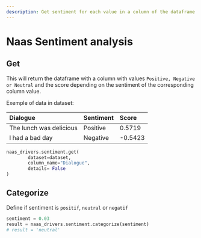 ```yaml
---
description: Get sentiment for each value in a column of the dataframe
---
```


# Naas Sentiment analysis

## Get

This will return the dataframe with a column with values `Positive, Negative or Neutral` and the score depending on the sentiment of the corresponding column value.

Exemple of data in dataset:

| Dialogue | Sentiment | Score |
| :--- | :--- | :--- |
| The lunch was delicious | Positive | 0.5719 |
| I had a bad day | Negative | -0.5423 |

```python
naas_drivers.sentiment.get(
        dataset=dataset,
        column_name="Dialogue",
        details= False
)
```

## Categorize

Define if sentiment is `positif`, `neutral` or `negatif`

```python
sentiment = 0.03
result = naas_drivers.sentiment.categorize(sentiment)
# result = 'neutral'
```

